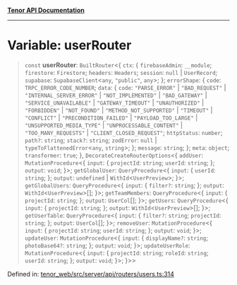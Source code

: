 [**Tenor API Documentation**](../../README.md)

***

# Variable: userRouter

> `const` **userRouter**: `BuiltRouter`\<\{ `ctx`: \{ `firebaseAdmin`: `__module`; `firestore`: `Firestore`; `headers`: `Headers`; `session`: `null` \| `UserRecord`; `supabase`: `SupabaseClient`\<`any`, `"public"`, `any`\>; \}; `errorShape`: \{ `code`: `TRPC_ERROR_CODE_NUMBER`; `data`: \{ `code`: `"PARSE_ERROR"` \| `"BAD_REQUEST"` \| `"INTERNAL_SERVER_ERROR"` \| `"NOT_IMPLEMENTED"` \| `"BAD_GATEWAY"` \| `"SERVICE_UNAVAILABLE"` \| `"GATEWAY_TIMEOUT"` \| `"UNAUTHORIZED"` \| `"FORBIDDEN"` \| `"NOT_FOUND"` \| `"METHOD_NOT_SUPPORTED"` \| `"TIMEOUT"` \| `"CONFLICT"` \| `"PRECONDITION_FAILED"` \| `"PAYLOAD_TOO_LARGE"` \| `"UNSUPPORTED_MEDIA_TYPE"` \| `"UNPROCESSABLE_CONTENT"` \| `"TOO_MANY_REQUESTS"` \| `"CLIENT_CLOSED_REQUEST"`; `httpStatus`: `number`; `path?`: `string`; `stack?`: `string`; `zodError`: `null` \| `typeToFlattenedError`\<`any`, `string`\>; \}; `message`: `string`; \}; `meta`: `object`; `transformer`: `true`; \}, `DecorateCreateRouterOptions`\<\{ `addUser`: `MutationProcedure`\<\{ `input`: \{ `projectId`: `string`; `userId`: `string`; \}; `output`: `void`; \}\>; `getGlobalUser`: `QueryProcedure`\<\{ `input`: \{ `userId`: `string`; \}; `output`: `undefined` \| `WithId`\<`UserPreview`\>; \}\>; `getGlobalUsers`: `QueryProcedure`\<\{ `input`: \{ `filter?`: `string`; \}; `output`: `WithId`\<`UserPreview`\>[]; \}\>; `getTeamMembers`: `QueryProcedure`\<\{ `input`: \{ `projectId`: `string`; \}; `output`: `UserCol`[]; \}\>; `getUsers`: `QueryProcedure`\<\{ `input`: \{ `projectId`: `string`; \}; `output`: `WithId`\<`UserPreview`\>[]; \}\>; `getUserTable`: `QueryProcedure`\<\{ `input`: \{ `filter?`: `string`; `projectId`: `string`; \}; `output`: `UserCol`[]; \}\>; `removeUser`: `MutationProcedure`\<\{ `input`: \{ `projectId`: `string`; `userId`: `string`; \}; `output`: `void`; \}\>; `updateUser`: `MutationProcedure`\<\{ `input`: \{ `displayName?`: `string`; `photoBase64?`: `string`; \}; `output`: `void`; \}\>; `updateUserRole`: `MutationProcedure`\<\{ `input`: \{ `projectId`: `string`; `roleId`: `string`; `userId`: `string`; \}; `output`: `void`; \}\>; \}\>\>

Defined in: [tenor\_web/src/server/api/routers/users.ts:314](https://github.com/Apantli/Tenor/blob/293d0ddb2d5307c4150fcd161249995fd5278c7d/tenor_web/src/server/api/routers/users.ts#L314)
